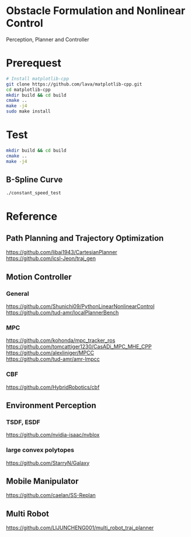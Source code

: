 # Obstacle Formulation and Nonlinear Control
Perception, Planner and Controller

# Prerequest

```bash
# Install matplotlib-cpp
git clone https://github.com/lava/matplotlib-cpp.git
cd matplotlib-cpp
mkdir build && cd build
cmake ..
make -j4
sudo make install
```

# Test
```bash
mkdir build && cd build
cmake ..
make -j4
```
## B-Spline Curve
```bash
./constant_speed_test
```

# Reference
## Path Planning and Trajectory Optimization
https://github.com/libai1943/CartesianPlanner  
https://github.com/icsl-Jeon/traj_gen

## Motion Controller
### General
https://github.com/Shunichi09/PythonLinearNonlinearControl  
https://github.com/tud-amr/localPlannerBench 
### MPC
https://github.com/kohonda/mpc_tracker_ros  
https://github.com/tomcattiger1230/CasADi_MPC_MHE_CPP  
https://github.com/alexliniger/MPCC  
https://github.com/tud-amr/amr-lmpcc  
### CBF
https://github.com/HybridRobotics/cbf  

## Environment Perception
### TSDF, ESDF  
https://github.com/nvidia-isaac/nvblox  
### large convex polytopes  
https://github.com/StarryN/Galaxy  

## Mobile Manipulator
https://github.com/caelan/SS-Replan 

## Multi Robot
https://github.com/LIJUNCHENG001/multi_robot_traj_planner

